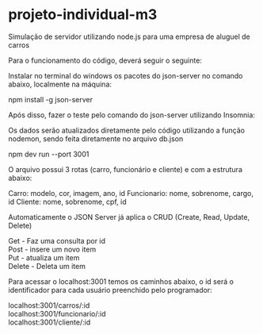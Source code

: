 # projeto-individual-m3

Simulação de servidor utilizando node.js para uma empresa de aluguel de carros

Para o funcionamento do código, deverá seguir o seguinte:

Instalar no terminal do windows os pacotes do json-server no comando abaixo, localmente na máquina:

npm install -g json-server

Após disso, fazer o teste pelo comando do json-server utilizando Insomnia:

Os dados serão atualizados diretamente pelo código utilizando a função nodemon, sendo feita diretamente no arquivo db.json

npm dev run --port 3001

O arquivo possui 3 rotas (carro, funcionário e cliente) e com a estrutura abaixo:

Carro: modelo, cor, imagem, ano, id
Funcionario: nome, sobrenome, cargo, id
Cliente: nome, sobrenome, cpf, id

Automaticamente o JSON Server já aplica o CRUD (Create, Read, Update, Delete)

Get - Faz uma consulta por id<br>
Post - insere um novo item<br>
Put - atualiza um item<br>
Delete - Deleta um item<br>

Para acessar o localhost:3001 temos os caminhos abaixo, o id será o identificador para cada usuário preenchido pelo programador:

localhost:3001/carros/:id <br>
localhost:3001/funcionario/:id<br>
localhost:3001/cliente/:id<br>



